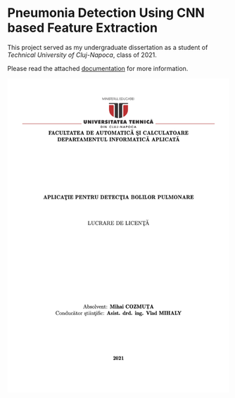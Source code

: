 # Pneumonia Detection Using CNN based Feature Extraction

This project served as my undergraduate dissertation as a student of _Technical University of Cluj-Napoca_, class of 2021.

Please read the attached [documentation](https://github.com/mihaisl/pneumonia-detection/blob/master/documentation/romanian_documentation.pdf) for more information.

![img_1.png](assets/documentation_cover.png)